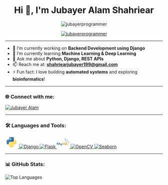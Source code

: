 <h1 align="center">Hi 👋, I'm Jubayer Alam Shahriear</h1>

<p align="center">
  <img src="https://komarev.com/ghpvc/?username=jubayerprogrammer&label=Profile%20views&color=0e75b6&style=flat" alt="jubayerprogrammer" />
</p>

<p align="center">
  <a href="https://github.com/ryo-ma/github-profile-trophy">
    <img src="https://github-profile-trophy.vercel.app/?username=jubayerprogrammer&theme=gruvbox&margin-w=10&margin-h=10" alt="jubayerprogrammer" />
  </a>
</p>

---

- 🔭 I’m currently working on **Backend Development using Django**
- 🌱 I’m currently learning **Machine Learning & Deep Learning**
- 💬 Ask me about **Python, Django, REST APIs**
- 📫 Reach me at: **shahriearjubayer199@gmail.com**
- ⚡ Fun fact: I love building **automated systems** and exploring **bioinformatics**!

---

### 🌐 Connect with me:

<p align="left">
  <a href="https://linkedin.com/in/jubayer-alam" target="_blank">
    <img src="https://raw.githubusercontent.com/rahuldkjain/github-profile-readme-generator/master/src/images/icons/Social/linked-in-alt.svg" alt="Jubayer Alam" height="30" width="40" />
  </a>
</p>

---

### 🛠️ Languages and Tools:

<p align="left">
  <a href="https://www.python.org" target="_blank" rel="noreferrer">
    <img src="https://raw.githubusercontent.com/devicons/devicon/master/icons/python/python-original.svg" alt="Python" width="40" height="40" />
  </a>
  <a href="https://www.djangoproject.com/" target="_blank" rel="noreferrer">
    <img src="https://cdn.worldvectorlogo.com/logos/django.svg" alt="Django" width="40" height="40" />
  </a>
  <a href="https://flask.palletsprojects.com/" target="_blank" rel="noreferrer">
    <img src="https://cdn.worldvectorlogo.com/logos/flask.svg" alt="Flask" width="40" height="40" />
  </a>
  <a href="https://www.mysql.com/" target="_blank" rel="noreferrer">
    <img src="https://raw.githubusercontent.com/devicons/devicon/master/icons/mysql/mysql-original-wordmark.svg" alt="MySQL" width="40" height="40" />
  </a>
  <a href="https://opencv.org/" target="_blank" rel="noreferrer">
    <img src="https://www.vectorlogo.zone/logos/opencv/opencv-icon.svg" alt="OpenCV" width="40" height="40" />
  </a>
  <a href="https://seaborn.pydata.org/" target="_blank" rel="noreferrer">
    <img src="https://seaborn.pydata.org/_images/logo-mark-lightbg.svg" alt="Seaborn" width="40" height="40" />
  </a>
</p>

---

### 📊 GitHub Stats:

<p align="left">
  <img src="https://github-readme-stats.vercel.app/api/top-langs?username=jubayerprogrammer&show_icons=true&locale=en&layout=compact" alt="Top Languages" />
</p>
